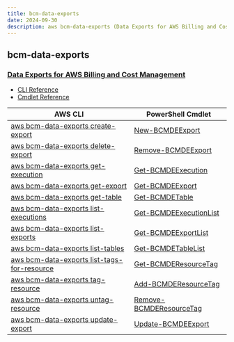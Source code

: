 ```yaml
---
title: bcm-data-exports
date: 2024-09-30
description: aws bcm-data-exports (Data Exports for AWS Billing and Cost Management) command/cmdlet list.
---
```


## bcm-data-exports

### [Data Exports for AWS Billing and Cost Management](https://aws.amazon.com/aws-cost-management/)

* [CLI Reference](https://awscli.amazonaws.com/v2/documentation/api/latest/reference/bcm-data-exports/index.html)
* [Cmdlet Reference](https://docs.aws.amazon.com/powershell/latest/reference/items/BCMDataExports_cmdlets.html)

|AWS CLI|PowerShell Cmdlet|
|----|----|
|[aws bcm-data-exports create-export](https://awscli.amazonaws.com/v2/documentation/api/latest/reference/bcm-data-exports/create-export.html)|[New-BCMDEExport](https://docs.aws.amazon.com/powershell/latest/reference/items/New-BCMDEExport.html)|
|[aws bcm-data-exports delete-export](https://awscli.amazonaws.com/v2/documentation/api/latest/reference/bcm-data-exports/delete-export.html)|[Remove-BCMDEExport](https://docs.aws.amazon.com/powershell/latest/reference/items/Remove-BCMDEExport.html)|
|[aws bcm-data-exports get-execution](https://awscli.amazonaws.com/v2/documentation/api/latest/reference/bcm-data-exports/get-execution.html)|[Get-BCMDEExecution](https://docs.aws.amazon.com/powershell/latest/reference/items/Get-BCMDEExecution.html)|
|[aws bcm-data-exports get-export](https://awscli.amazonaws.com/v2/documentation/api/latest/reference/bcm-data-exports/get-export.html)|[Get-BCMDEExport](https://docs.aws.amazon.com/powershell/latest/reference/items/Get-BCMDEExport.html)|
|[aws bcm-data-exports get-table](https://awscli.amazonaws.com/v2/documentation/api/latest/reference/bcm-data-exports/get-table.html)|[Get-BCMDETable](https://docs.aws.amazon.com/powershell/latest/reference/items/Get-BCMDETable.html)|
|[aws bcm-data-exports list-executions](https://awscli.amazonaws.com/v2/documentation/api/latest/reference/bcm-data-exports/list-executions.html)|[Get-BCMDEExecutionList](https://docs.aws.amazon.com/powershell/latest/reference/items/Get-BCMDEExecutionList.html)|
|[aws bcm-data-exports list-exports](https://awscli.amazonaws.com/v2/documentation/api/latest/reference/bcm-data-exports/list-exports.html)|[Get-BCMDEExportList](https://docs.aws.amazon.com/powershell/latest/reference/items/Get-BCMDEExportList.html)|
|[aws bcm-data-exports list-tables](https://awscli.amazonaws.com/v2/documentation/api/latest/reference/bcm-data-exports/list-tables.html)|[Get-BCMDETableList](https://docs.aws.amazon.com/powershell/latest/reference/items/Get-BCMDETableList.html)|
|[aws bcm-data-exports list-tags-for-resource](https://awscli.amazonaws.com/v2/documentation/api/latest/reference/bcm-data-exports/list-tags-for-resource.html)|[Get-BCMDEResourceTag](https://docs.aws.amazon.com/powershell/latest/reference/items/Get-BCMDEResourceTag.html)|
|[aws bcm-data-exports tag-resource](https://awscli.amazonaws.com/v2/documentation/api/latest/reference/bcm-data-exports/tag-resource.html)|[Add-BCMDEResourceTag](https://docs.aws.amazon.com/powershell/latest/reference/items/Add-BCMDEResourceTag.html)|
|[aws bcm-data-exports untag-resource](https://awscli.amazonaws.com/v2/documentation/api/latest/reference/bcm-data-exports/untag-resource.html)|[Remove-BCMDEResourceTag](https://docs.aws.amazon.com/powershell/latest/reference/items/Remove-BCMDEResourceTag.html)|
|[aws bcm-data-exports update-export](https://awscli.amazonaws.com/v2/documentation/api/latest/reference/bcm-data-exports/update-export.html)|[Update-BCMDEExport](https://docs.aws.amazon.com/powershell/latest/reference/items/Update-BCMDEExport.html)|

